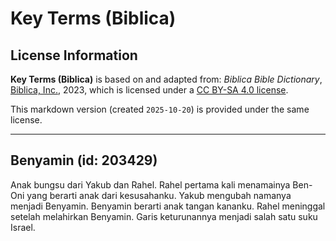 # Key Terms (Biblica)

## License Information

**Key Terms (Biblica)** is based on and adapted from: _Biblica Bible Dictionary_, [Biblica, Inc.](https://www.biblica.com/), 2023, which is licensed under a [CC BY-SA 4.0 license](https://creativecommons.org/licenses/by-sa/4.0/legalcode.en).

This markdown version (created `2025-10-20`) is provided under the same license.



--------------------------------

## Benyamin (id: 203429)

Anak bungsu dari Yakub dan Rahel. Rahel pertama kali menamainya Ben\-Oni yang berarti anak dari kesusahanku. Yakub mengubah namanya menjadi Benyamin. Benyamin berarti anak tangan kananku. Rahel meninggal setelah melahirkan Benyamin. Garis keturunannya menjadi salah satu suku Israel.


